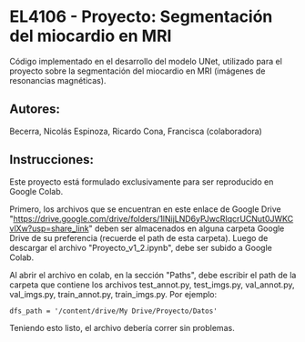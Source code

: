 # EL4106 - Proyecto: Segmentación del miocardio en MRI
Código implementado en el desarrollo del modelo UNet, utilizado para el proyecto sobre la segmentación del miocardio en MRI (imágenes de resonancias magnéticas).

## Autores:
Becerra, Nicolás
Espinoza, Ricardo
Cona, Francisca (colaboradora)

## Instrucciones:
Este proyecto está formulado exclusivamente para ser reproducido en Google Colab.

Primero, los archivos que se encuentran en este enlace de Google Drive "https://drive.google.com/drive/folders/1lNijLND6yPJwcRIqcrUCNut0JWKCvlXw?usp=share_link" deben ser almacenados en alguna carpeta Google Drive de su preferencia (recuerde el path de esta carpeta). Luego de descargar el archivo "Proyecto_v1_2.ipynb", debe ser subido a Google Colab.

Al abrir el archivo en colab, en la sección "Paths", debe escribir el path de la carpeta que contiene los archivos test_annot.py, test_imgs.py, val_annot.py, val_imgs.py, train_annot.py, train_imgs.py. Por ejemplo:
```
dfs_path = '/content/drive/My Drive/Proyecto/Datos'
```
Teniendo esto listo, el archivo debería correr sin problemas.
